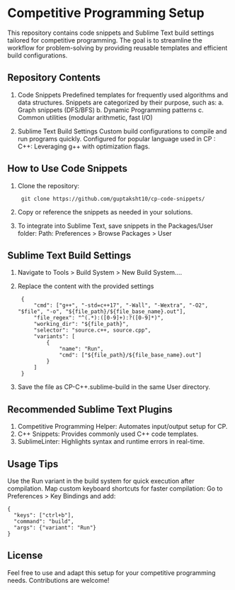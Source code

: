 # Competitive Programming Setup
This repository contains code snippets and Sublime Text build settings tailored for competitive programming. The goal is to streamline the workflow for problem-solving by providing reusable templates and efficient build configurations.

## Repository Contents
  1. Code Snippets
      Predefined templates for frequently used algorithms and data structures.
      Snippets are categorized by their purpose, such as:
          a. Graph snippets (DFS/BFS)
          b. Dynamic Programming patterns
          c. Common utilities (modular arithmetic, fast I/O)
  
  2. Sublime Text Build Settings
        Custom build configurations to compile and run programs quickly.
        Configured for popular language used in CP : C++: Leveraging g++ with optimization flags.

## How to Use Code Snippets
  1. Clone the repository:
     
          git clone https://github.com/guptaksht10/cp-code-snippets/

  2. Copy or reference the snippets as needed in your solutions.
  3. To integrate into Sublime Text, save snippets in the Packages/User folder:
  Path: Preferences > Browse Packages > User

## Sublime Text Build Settings
  1. Navigate to Tools > Build System > New Build System....
  2. Replace the content with the provided settings

          {
              "cmd": ["g++", "-std=c++17", "-Wall", "-Wextra", "-O2", "$file", "-o", "${file_path}/${file_base_name}.out"],
              "file_regex": "^(.*):([0-9]+):?([0-9]*)",
              "working_dir": "${file_path}",
              "selector": "source.c++, source.cpp",
              "variants": [
                  {
                      "name": "Run",
                      "cmd": ["${file_path}/${file_base_name}.out"]
                  }
              ]
          }

  3. Save the file as CP-C++.sublime-build in the same User directory.

## Recommended Sublime Text Plugins
  1. Competitive Programming Helper: Automates input/output setup for CP.
  2. C++ Snippets: Provides commonly used C++ code templates.
  3. SublimeLinter: Highlights syntax and runtime errors in real-time.

## Usage Tips
  Use the Run variant in the build system for quick execution after compilation.
  Map custom keyboard shortcuts for faster compilation:
  Go to Preferences > Key Bindings and add:

    {
      "keys": ["ctrl+b"], 
      "command": "build", 
      "args": {"variant": "Run"}
    }

## License
Feel free to use and adapt this setup for your competitive programming needs. Contributions are welcome!



